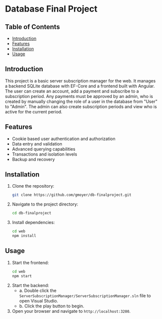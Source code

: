 # Database Final Project

## Table of Contents
- [Introduction](#introduction)
- [Features](#features)
- [Installation](#installation)
- [Usage](#usage)

## Introduction
This project is a basic server subscription manager for the web. It manages a backend SQLite database with EF-Core and a frontend built with Angular. The user can create an account, add a payment and subscribe to a subscription period. Any payments must be approved by an admin, who is created by manually changing the role of a user in the database from "User" to "Admin". The admin can also create subscription periods and view who is active for the current period.

## Features
- Cookie based user authentication and authorization
- Data entry and validation
- Advanced querying capabilities
- Transactions and isolation levels
- Backup and recovery

## Installation
1. Clone the repository:
    ```sh
    git clone https://github.com/gmoyer/db-finalproject.git
    ```
2. Navigate to the project directory:
    ```sh
    cd db-finalproject
    ```
3. Install dependencies:
    ```sh
    cd web
    npm install
    ```

## Usage
1. Start the frontend:
    ```sh
    cd web
    npm start
    ```
2. Start the backend:
    - a. Double click the `ServerSubscriptionManager/ServerSubscriptionManager.sln` file to open Visual Studio.
    - b. Click the play button to begin.
3. Open your browser and navigate to `http://localhost:3200`.
